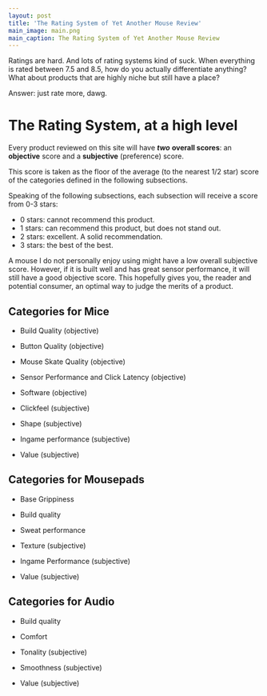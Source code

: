 ```yaml
---
layout: post
title: 'The Rating System of Yet Another Mouse Review'
main_image: main.png
main_caption: The Rating System of Yet Another Mouse Review
---
```


Ratings are hard. And lots of rating systems kind of suck. When everything is rated between 7.5 and 8.5, how do you actually differentiate anything? What about products that are highly niche but still have a place? 

Answer: just rate more, dawg.

# The Rating System, at a high level

Every product reviewed on this site will have ***two*** **overall scores**: an **objective** score and a **subjective** (preference) score. 

This score is taken as the floor of the average (to the nearest 1/2 star) score of the categories defined in the following subsections.

Speaking of the following subsections, each subsection will receive a score from 0-3 stars:

- 0 stars: cannot recommend this product.
- 1 stars: can recommend this product, but does not stand out.
- 2 stars: excellent. A solid recommendation.
- 3 stars: the best of the best.

A mouse I do not personally enjoy using might have a low overall subjective score. However, if it is built well and has great sensor performance, it will still have a good objective score. This hopefully gives you, the reader and potential consumer, an optimal way to judge the merits of a product.


## Categories for Mice

- Build Quality (objective)

- Button Quality (objective)

- Mouse Skate Quality (objective)

- Sensor Performance and Click Latency (objective)

- Software (objective)

- Clickfeel (subjective)

- Shape (subjective)

- Ingame performance (subjective)

- Value (subjective)

## Categories for Mousepads

- Base Grippiness

- Build quality

- Sweat performance

- Texture (subjective)

- Ingame Performance (subjective)

- Value (subjective)

## Categories for Audio

- Build quality

- Comfort

- Tonality (subjective)

- Smoothness (subjective)

- Value (subjective)
